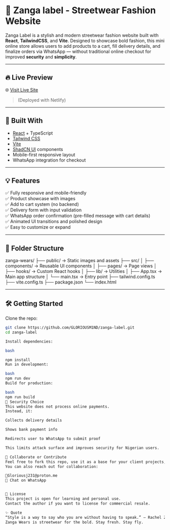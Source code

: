 # 🧢 Zanga label - Streetwear Fashion Website

Zanga Label is a stylish and modern streetwear fashion website built with **React**, **TailwindCSS**, and **Vite**. Designed to showcase bold fashion, this mini online store allows users to add products to a cart, fill delivery details, and finalize orders via WhatsApp — without traditional online checkout for improved **security** and **simplicity**.

---

## 🔥 Live Preview

🌐 [Visit Live Site](https:\\zangalabel.com)  
> (Deployed with Netlify)

---

## 🧰 Built With

- [React](https://reactjs.org/) + TypeScript
- [Tailwind CSS](https://tailwindcss.com/)
- [Vite](https://vitejs.dev/)
- [ShadCN UI](https://ui.shadcn.dev/) components
- Mobile-first responsive layout
- WhatsApp integration for checkout

---

## 💡 Features

✅ Fully responsive and mobile-friendly  
✅ Product showcase with images  
✅ Add to cart system (no backend)  
✅ Delivery form with input validation  
✅ WhatsApp order confirmation (pre-filled message with cart details)  
✅ Animated UI transitions and polished design  
✅ Easy to customize or expand

---

## 📁 Folder Structure
zanga-wears/
├── public/ → Static images and assets
├── src/
│ ├── components/ → Reusable UI components
│ ├── pages/ → Page views
│ ├── hooks/ → Custom React hooks
│ ├── lib/ → Utilities
│ ├── App.tsx → Main app structure
│ └── main.tsx → Entry point
├── tailwind.config.ts
├── vite.config.ts
├── package.json
└── index.html


---

## 🛠️ Getting Started

Clone the repo:

```bash
git clone https://github.com/GLORIOUSM1ND/zanga-label.git
cd zanga-label

Install dependencies:

bash

npm install
Run in development:

bash
npm run dev
Build for production:

bash
npm run build
🔐 Security Choice
This website does not process online payments.
Instead, it:

Collects delivery details

Shows bank payment info

Redirects user to WhatsApp to submit proof

This limits attack surface and improves security for Nigerian users.

🤝 Collaborate or Contribute
Feel free to fork this repo, use it as a base for your client projects, or contribute ideas.
You can also reach out for collaboration:

📧Gloriousj231@proton.me
💬 Chat on WhatsApp


🏁 License
This project is open for learning and personal use.
Contact the author if you want to license for commercial resale.

✨ Quote
“Style is a way to say who you are without having to speak.” – Rachel Zoe
Zanga Wears is streetwear for the bold. Stay fresh. Stay fly.


